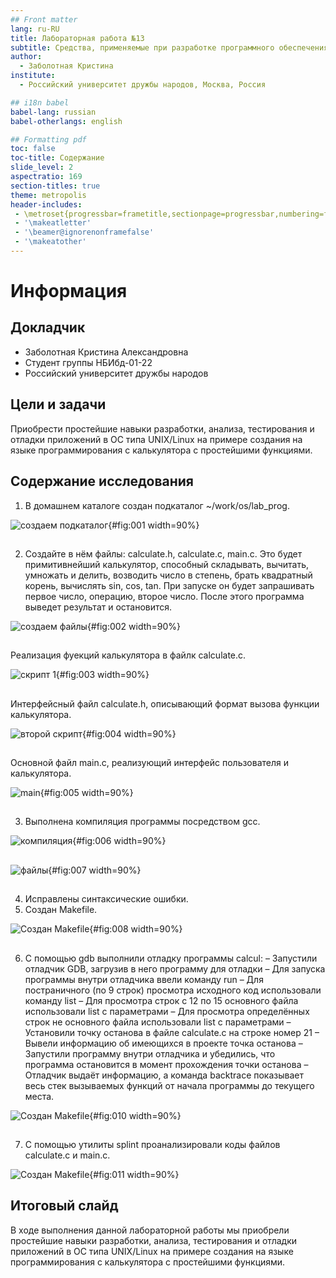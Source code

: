 ```yaml
---
## Front matter
lang: ru-RU
title: Лабораторная работа №13
subtitle: Средства, применяемые при разработке программного обеспечения в ОС типа UNIX/Linux
author:
  - Заболотная Кристина
institute:
  - Российский университет дружбы народов, Москва, Россия

## i18n babel
babel-lang: russian
babel-otherlangs: english

## Formatting pdf
toc: false
toc-title: Содержание
slide_level: 2
aspectratio: 169
section-titles: true
theme: metropolis
header-includes:
 - \metroset{progressbar=frametitle,sectionpage=progressbar,numbering=fraction}
 - '\makeatletter'
 - '\beamer@ignorenonframefalse'
 - '\makeatother'
---
```


# Информация

## Докладчик

  * Заболотная Кристина Александровна
  * Студент группы НБИбд-01-22
  * Российский университет дружбы народов

## Цели и задачи

Приобрести простейшие навыки разработки, анализа, тестирования и отладки приложений в ОС типа UNIX/Linux на примере создания на языке программирования с калькулятора с простейшими функциями.

## Содержание исследования

1. В домашнем каталоге создан подкаталог ~/work/os/lab_prog.

![создаем подкаталог](image/л131.png){#fig:001 width=90%}

##

2.  Создайте в нём файлы: calculate.h, calculate.c, main.c. Это будет примитивнейший калькулятор, способный складывать, вычитать, умножать и делить, возводить число в степень, брать квадратный корень, вычислять sin, cos, tan. При запуске он будет запрашивать первое число, операцию, второе число. После этого программа выведет результат и остановится.

![создаем файлы](image/л132.png){#fig:002 width=90%}

##

Реализация фуекций калькулятора в файлк calculate.c.

![скрипт 1](image/л133.png){#fig:003 width=90%}

##

Интерфейсный файл calculate.h, описывающий формат вызова функции калькулятора.

![второй скрипт](image/л134.png){#fig:004 width=90%}

##

Основной файл main.c, реализующий интерфейс пользователя и калькулятора.

![main](image/л135.png){#fig:005 width=90%}

##

3. Выполнена компиляция программы посредством gcc.

![компиляция](image/л136.png){#fig:006 width=90%}

##

![файлы](image/л137.png){#fig:007 width=90%}

##

4. Исправлены синтаксические ошибки.
5. Создан Makefile.

![Создан Makefile](image/л138.png){#fig:008 width=90%}

##

6. С помощью gdb выполнили отладку программы calcul:
– Запустили отладчик GDB, загрузив в него программу для отладки
– Для запуска программы внутри отладчика ввели команду run
– Для постраничного (по 9 строк) просмотра исходного код использовали команду list
– Для просмотра строк с 12 по 15 основного файла использовали list с параметрами
– Для просмотра определённых строк не основного файла использовали list с параметрами
– Установили точку останова в файле calculate.c на строке номер 21
– Вывели информацию об имеющихся в проекте точка останова
– Запустили программу внутри отладчика и убедились, что программа остановится в момент прохождения точки останова
– Отладчик выдаёт информацию, а команда backtrace показывает весь стек вызываемых функций от начала программы до текущего места.

![Создан Makefile](image/л1310.png){#fig:010 width=90%}

##

7. С помощью утилиты splint проанализировали коды файлов calculate.c и main.c.

![Создан Makefile](image/л1311.png){#fig:011 width=90%}

## Итоговый слайд

В ходе выполнения данной лабораторной работы мы приобрели простейшие навыки разработки, анализа, тестирования и отладки приложений в ОС типа UNIX/Linux на примере создания на языке программирования с калькулятора с простейшими функциями.


